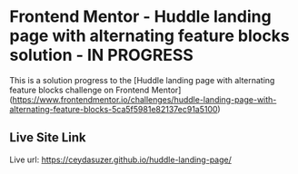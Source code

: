# Frontend Mentor - Huddle landing page with alternating feature blocks solution - IN PROGRESS

This is a solution progress to the [Huddle landing page with alternating feature blocks challenge on Frontend Mentor]
(https://www.frontendmentor.io/challenges/huddle-landing-page-with-alternating-feature-blocks-5ca5f5981e82137ec91a5100)

## Live Site Link

Live url: https://ceydasuzer.github.io/huddle-landing-page/
